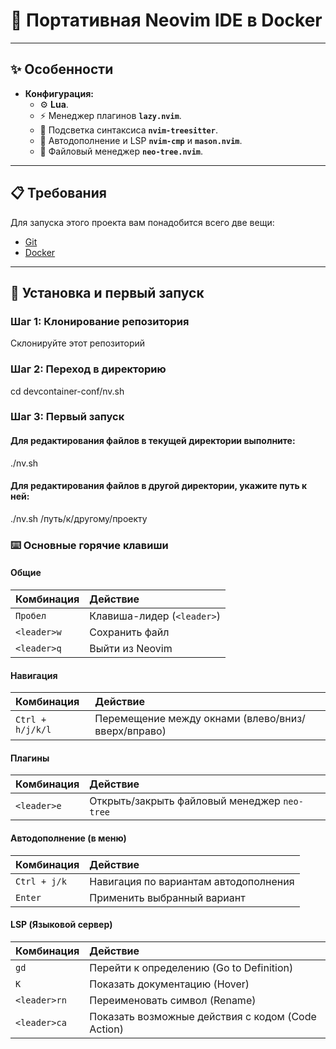 # 🚀 Портативная Neovim IDE в Docker

---

## ✨ Особенности

* **Конфигурация:**
    * ⚙️ **Lua**.
    * ⚡️ Менеджер плагинов **`lazy.nvim`**.
    * 🎨 Подсветка синтаксиса **`nvim-treesitter`**.
    * 🧠 Автодополнение и LSP **`nvim-cmp`** и **`mason.nvim`**.
    * 🌳 Файловый менеджер **`neo-tree.nvim`**.

---

## 📋 Требования

Для запуска этого проекта вам понадобится всего две вещи:
* [Git](https://git-scm.com/)
* [Docker](https://www.docker.com/)

---

## 🚀 Установка и первый запуск


### Шаг 1: Клонирование репозитория

Склонируйте этот репозиторий

### Шаг 2: Переход в директорию
cd devcontainer-conf/nv.sh

### Шаг 3: Первый запуск

#### Для редактирования файлов в текущей директории выполните:
./nv.sh

#### Для редактирования файлов в другой директории, укажите путь к ней:
./nv.sh /путь/к/другому/проекту



### ⌨️ Основные горячие клавиши

#### Общие
| Комбинация | Действие |
| :--- | :--- |
| `Пробел` | Клавиша-лидер (`<leader>`) |
| `<leader>w` | Сохранить файл |
| `<leader>q` | Выйти из Neovim |

#### Навигация
| Комбинация | Действие |
| :--- | :--- |
| `Ctrl + h/j/k/l`| Перемещение между окнами (влево/вниз/вверх/вправо) |

#### Плагины
| Комбинация | Действие |
| :--- | :--- |
| `<leader>e` | Открыть/закрыть файловый менеджер `neo-tree` |

#### Автодополнение (в меню)
| Комбинация | Действие |
| :--- | :--- |
| `Ctrl + j/k` | Навигация по вариантам автодополнения |
| `Enter` | Применить выбранный вариант |

#### LSP (Языковой сервер)
| Комбинация | Действие |
| :--- | :--- |
| `gd` | Перейти к определению (Go to Definition) |
| `K` | Показать документацию (Hover) |
| `<leader>rn` | Переименовать символ (Rename) |
| `<leader>ca` | Показать возможные действия с кодом (Code Action) |